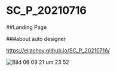 # SC_P_20210716

##Landing Page

###about auto designer 

https://ellachoy.github.io/SC_P_20210716/

![Bild 06 09 21 um 23 52](https://user-images.githubusercontent.com/79414990/132262321-0ae3f4db-6881-47db-acbb-699a945331ec.jpg)

